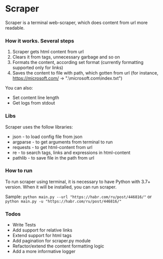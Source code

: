 # Scraper

Scraper is a terminal web-scraper, which does content from url more readable.

### How it works. Several steps

  1. Scraper gets html content from url 
  2. Clears it from tags, unnecessary garbage and so on
  3. Formats the content, according set format (currently formatting supported only for links)
  4. Saves the content to file with path, which gotten from url (for instance, https://microsoft.com/ -> ".\microsoft.com\index.txt")


You can also:
  - Set content line length
  - Get logs from stdout

### Libs

Scraper uses the follow libraries:

* json - to load config file from json
* argparse - to get arguments from terminal to run
* requests - to get html-content from url
* re - to search tags, links and expressions in html-content
* pathlib - to save file in the path from url

### How to run

To run scraper using terminal, it is necessary to have Python with 3.7+ version. When it will be installed, you can run scraper.

Sample: 
`python main.py --url "https://habr.com/ru/post/446816/"`
or
`python main.py -u "https://habr.com/ru/post/446816/"`

### Todos

 - Write Tests
 - Add support for relative links
 - Extend support for html tags
 - Add pagination for scraper.py module
 - Refactor/extend the content formatting logic
 - Add a more informative logger
